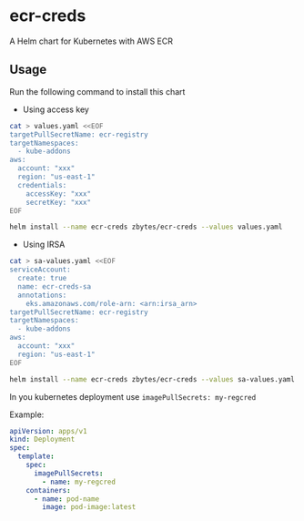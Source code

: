 # ecr-creds

A Helm chart for Kubernetes with AWS ECR

## Usage

Run the following command to install this chart

- Using access key

```bash
cat > values.yaml <<EOF
targetPullSecretName: ecr-registry
targetNamespaces:
  - kube-addons
aws:
  account: "xxx"
  region: "us-east-1"
  credentials:
    accessKey: "xxx"
    secretKey: "xxx"
EOF

helm install --name ecr-creds zbytes/ecr-creds --values values.yaml
```

- Using IRSA

```bash
cat > sa-values.yaml <<EOF
serviceAccount:
  create: true
  name: ecr-creds-sa
  annotations:
    eks.amazonaws.com/role-arn: <arn:irsa_arn>
targetPullSecretName: ecr-registry
targetNamespaces:
  - kube-addons
aws:
  account: "xxx"
  region: "us-east-1"
EOF

helm install --name ecr-creds zbytes/ecr-creds --values sa-values.yaml
```

In you kubernetes deployment use `imagePullSecrets: my-regcred`

Example:

```yaml
apiVersion: apps/v1
kind: Deployment
spec:
  template:
    spec:
      imagePullSecrets:
        - name: my-regcred
    containers:
      - name: pod-name
        image: pod-image:latest
```
